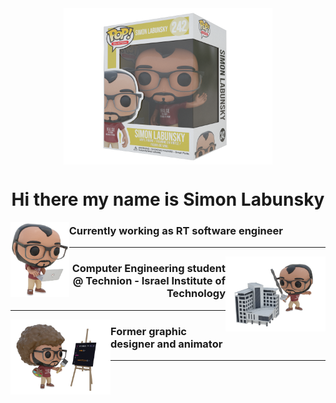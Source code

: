 <div align="center">
    <img align="center" src="pics\hello.png" height="250"/>
    <br>
    <h1 align="center">Hi there my name is Simon Labunsky</h1>
</div>

<img align="left" height="120" src="pics\work.png">

<h3>Currently working as RT software engineer</h3>

---

<img align="right" height="120" src="pics\fight.png">

<h3 align="right">Computer Engineering student @ Technion - Israel Institute of Technology</h3>

---

<img align="left" height="120" src="pics\ross.png">

<h3>Former graphic designer and animator</h3>

---
